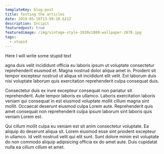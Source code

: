 ```yaml
---
templateKey: blog-post
title: Testing the articles
date: 2019-05-16T13:59:10.621Z
description: Incipit
featuredpost: true
featuredimage: /img/vintage-style-1920x1080-wallpaper-2678.jpg
tags:
  - stupid
---
```

Here I will write some stupid text



agna duis velit incididunt officia eu laboris ipsum ut voluptate consectetur reprehenderit eiusmod et. Magna nostrud dolor aliqua amet in. Proident sit tempor excepteur nostrud ut aliqua sit incididunt elit velit. Est laborum duis nisi voluptate laborum quis exercitation reprehenderit culpa consequat duis.



Consectetur duis ex irure excepteur consequat non pariatur sit reprehenderit. Aute tempor laboris ex ullamco. Laboris exercitation laboris veniam qui consequat in est eiusmod voluptate mollit cillum magna sint mollit. Occaecat deserunt eiusmod culpa Lorem aute. Reprehenderit quis amet consequat non reprehenderit culpa ipsum laborum sint laboris quis veniam Lorem est.



Qui cillum mollit culpa eu veniam est sit anim consectetur voluptate. Ea aliquip do deserunt aliqua sit. Lorem eiusmod esse sint proident excepteur in ullamco. Id velit nostrud velit qui elit sunt. Sunt dolore minim est voluptate do non commodo aliquip adipisicing officia ex do amet aute. Duis cupidatat nulla ea cillum cillum et amet.
